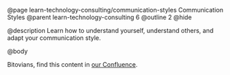 @page learn-technology-consulting/communication-styles Communication Styles
@parent learn-technology-consulting 6
@outline 2
@hide

@description Learn how to understand yourself, understand others, and adapt your communication style.

@body

Bitovians, find this content in [our Confluence](https://bitovi.atlassian.net/wiki/spaces/DEL/pages/1368719361/Communication+Styles).